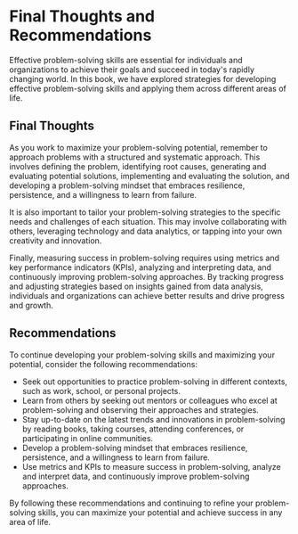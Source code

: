 Final Thoughts and Recommendations
=========================================================

Effective problem-solving skills are essential for individuals and organizations to achieve their goals and succeed in today's rapidly changing world. In this book, we have explored strategies for developing effective problem-solving skills and applying them across different areas of life.

Final Thoughts
--------------

As you work to maximize your problem-solving potential, remember to approach problems with a structured and systematic approach. This involves defining the problem, identifying root causes, generating and evaluating potential solutions, implementing and evaluating the solution, and developing a problem-solving mindset that embraces resilience, persistence, and a willingness to learn from failure.

It is also important to tailor your problem-solving strategies to the specific needs and challenges of each situation. This may involve collaborating with others, leveraging technology and data analytics, or tapping into your own creativity and innovation.

Finally, measuring success in problem-solving requires using metrics and key performance indicators (KPIs), analyzing and interpreting data, and continuously improving problem-solving approaches. By tracking progress and adjusting strategies based on insights gained from data analysis, individuals and organizations can achieve better results and drive progress and growth.

Recommendations
---------------

To continue developing your problem-solving skills and maximizing your potential, consider the following recommendations:

* Seek out opportunities to practice problem-solving in different contexts, such as work, school, or personal projects.
* Learn from others by seeking out mentors or colleagues who excel at problem-solving and observing their approaches and strategies.
* Stay up-to-date on the latest trends and innovations in problem-solving by reading books, taking courses, attending conferences, or participating in online communities.
* Develop a problem-solving mindset that embraces resilience, persistence, and a willingness to learn from failure.
* Use metrics and KPIs to measure success in problem-solving, analyze and interpret data, and continuously improve problem-solving approaches.

By following these recommendations and continuing to refine your problem-solving skills, you can maximize your potential and achieve success in any area of life.
